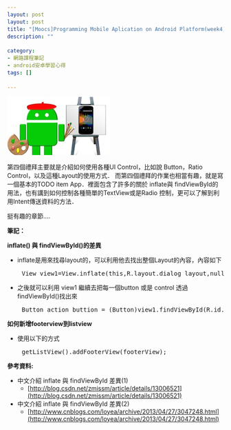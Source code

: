 ```yaml
---
layout: post
layout: post
title: "[Moocs]Programming Mobile Aplication on Android Platform(week4) - All about UI"
description: ""

category: 
- 網路課程筆記
- android安卓學習心得
tags: []

---
```


![image](../images/2014/Android_ICON.jpg)

第四個禮拜主要就是介紹如何使用各種UI Control，比如說 Button，Ratio Control，以及這種Layout的使用方式． 而第四個禮拜的作業也相當有趣，就是寫一個基本的TODO item App．裡面包含了許多的關於 inflate與 findViewById的用法，也有講到如何控制各種簡單的TextView或是Radio 控制，更可以了解到利用Intent傳送資料的方法．

挺有趣的章節....


**筆記：**

**inflate() 與 findViewById()的差異**
- inflate是用來找尋layout的，可以利用他去找出整個Layout的內容，內容如下
    
<pre class="prettyprint">
    View view1=View.inflate(this,R.layout.dialog_layout,null);  
</pre>

- 之後就可以利用 view1 繼續去把每一個button 或是 control 透過 findViewById()找出來

<pre class="prettyprint">
    Button action_buttion = (Button)view1.findViewById(R.id.acton_button);
</pre>

**如何新增footerview到listview**
- 使用以下的方式 

<pre class="prettyprint">
    getListView().addFooterView(footerView);
</pre>

**參考資料:**

- 中文介紹 inflate 與 findViewById 差異(1)
    -  [http://blog.csdn.net/zmissm/article/details/13006521](http://blog.csdn.net/zmissm/article/details/13006521)
- 中文介紹 inflate 與 findViewById 差異(2)    
    - [http://www.cnblogs.com/loyea/archive/2013/04/27/3047248.html](http://www.cnblogs.com/loyea/archive/2013/04/27/3047248.html) 

